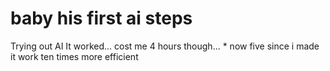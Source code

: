 # baby his first ai steps
Trying out AI
It worked...
cost me 4 hours though... * now five since i made it work ten times more efficient
